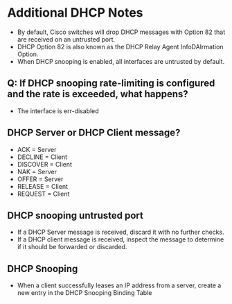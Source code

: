# Additional DHCP Notes

- By default, Cisco switches will drop DHCP messages with Option 82 that are received on an untrusted port.
- DHCP Option 82 is also known as the DHCP Relay Agent InfoDAIrmation Option.
- When DHCP snooping is enabled, all interfaces are untrusted by default.

## Q: If DHCP snooping rate-limiting is configured and the rate is exceeded, what happens?
- The interface is err-disabled

## DHCP Server or DHCP Client message?

- ACK = Server
- DECLINE = Client
- DISCOVER = Client
- NAK = Server
- OFFER = Server
- RELEASE = Client
- REQUEST = Client

## DHCP snooping untrusted port

- If a DHCP Server message is received, discard it with no further checks.
- If a DHCP client message is received, inspect the message to determine if it should be forwarded or discarded.

## DHCP Snooping

- When a client successfully leases an IP address from a server, create a new entry in the DHCP Snooping Binding Table

